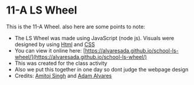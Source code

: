 # 11-A LS Wheel
This is the 11-A Wheel. also here are some points to note:
  - The LS Wheel was made using JavaScript (node js).
  Visuals were designed by using [Html](https://www.w3.org/html/) and [CSS](https://www.w3.org/Style/CSS/Overview.en.html)
  - You can view it online here: [https://alvaresada.github.io/school-ls-wheel/](https://alvaresada.github.io/school-ls-wheel/) 
  - This was created for the class activity
  - Also we put this together in one day so dont judge the webpage design
  - Credits: [Amitoj Singh](https://github.com/amitojsingh366) and [Adam Alvares](https://github.com/Alvaresada)
